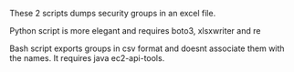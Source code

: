 These 2 scripts dumps security groups in an excel file.

Python script is more elegant and requires boto3, xlsxwriter and re

Bash script exports groups in csv format and doesnt associate them with the names. It requires java ec2-api-tools.

